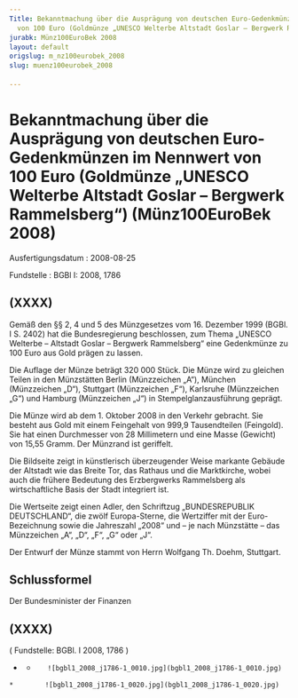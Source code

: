 ```yaml
---
Title: Bekanntmachung über die Ausprägung von deutschen Euro-Gedenkmünzen im Nennwert
  von 100 Euro (Goldmünze „UNESCO Welterbe Altstadt Goslar – Bergwerk Rammelsberg“)
jurabk: Münz100EuroBek 2008
layout: default
origslug: m_nz100eurobek_2008
slug: muenz100eurobek_2008

---
```


# Bekanntmachung über die Ausprägung von deutschen Euro-Gedenkmünzen im Nennwert von 100 Euro (Goldmünze „UNESCO Welterbe Altstadt Goslar – Bergwerk Rammelsberg“) (Münz100EuroBek 2008)

Ausfertigungsdatum
:   2008-08-25

Fundstelle
:   BGBl I: 2008, 1786


## (XXXX)

Gemäß den §§ 2, 4 und 5 des Münzgesetzes vom 16. Dezember 1999 (BGBl. I S. 2402) hat die Bundesregierung beschlossen, zum Thema „UNESCO Welterbe – Altstadt Goslar – Bergwerk Rammelsberg“ eine Gedenkmünze zu 100 Euro aus Gold prägen zu lassen.

Die Auflage der Münze beträgt 320 000 Stück. Die Münze wird zu gleichen Teilen in den Münzstätten Berlin (Münzzeichen „A“), München (Münzzeichen „D“), Stuttgart (Münzzeichen „F“), Karlsruhe (Münzzeichen „G“) und Hamburg (Münzzeichen „J“) in Stempelglanzausführung geprägt.

Die Münze wird ab dem 1. Oktober 2008 in den Verkehr gebracht. Sie besteht aus Gold mit einem Feingehalt von 999,9 Tausendteilen (Feingold). Sie hat einen Durchmesser von 28 Millimetern und eine Masse (Gewicht) von 15,55 Gramm. Der Münzrand ist geriffelt.

Die Bildseite zeigt in künstlerisch überzeugender Weise markante Gebäude der Altstadt wie das Breite Tor, das Rathaus und die Marktkirche, wobei auch die frühere Bedeutung des Erzbergwerks Rammelsberg als wirtschaftliche Basis der Stadt integriert ist.

Die Wertseite zeigt einen Adler, den Schriftzug „BUNDESREPUBLIK DEUTSCHLAND“, die zwölf Europa-Sterne, die Wertziffer mit der Euro-Bezeichnung sowie die Jahreszahl „2008“ und – je nach Münzstätte – das Münzzeichen „A“, „D“, „F“, „G“ oder „J“.

Der Entwurf der Münze stammt von Herrn Wolfgang Th. Doehm, Stuttgart.


## Schlussformel

Der Bundesminister der Finanzen


## (XXXX)

( Fundstelle: BGBl. I 2008, 1786 )

*    *        ![bgbl1_2008_j1786-1_0010.jpg](bgbl1_2008_j1786-1_0010.jpg)
    *        ![bgbl1_2008_j1786-1_0020.jpg](bgbl1_2008_j1786-1_0020.jpg)


